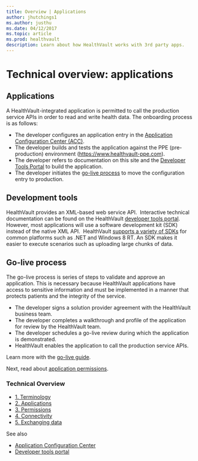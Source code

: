 ```yaml
---
title: Overview | Applications
author: jhutchings1
ms.author: justhu
ms.date: 04/12/2017
ms.topic: article
ms.prod: healthvault
description: Learn about how HealthVault works with 3rd party apps. 
---
```


Technical overview: applications
================================

Applications
------------

A HealthVault-integrated application is permitted to call the production service APIs in order to read and write health data. The onboarding process is as follows:

-   The developer configures an application entry in the [Application Configuration Center (ACC)](https://config.healthvault-ppe.com).
-   The developer builds and tests the application against the PPE (pre-production) environment (<https://www.healthvault-ppe.com>).
-   The developer refers to documentation on this site and the [Developer Tools Portal](https://developer.healthvault.com) to build the application.
-   The developer initiates the <a href="/healthvault/publishing/go-live" id="Introduction_14442_17">go-live process</a> to move the configuration entry to production.

Development tools
-----------------

HealthVault provides an XML-based web service API.  Interactive technical documentation can be found on the HealthVault [developer tools portal](https://developer.healthvault.com). However, most applications will use a software development kit (SDK) instead of the native XML API.  HealthVault <a href="https://msdn.microsoft.com/en-US/HealthVault/dn798744" id="Introduction_14442_21">supports a variety of SDKs</a> for common platforms such as .NET and Windows 8 RT. An SDK makes it easier to execute scenarios such as uploading large chunks of data.

Go-live process
---------------

The go-live process is series of steps to validate and approve an application. This is necessary because HealthVault applications have access to sensitive information and must be implemented in a manner that protects patients and the integrity of the service.

-   The developer signs a solution provider agreement with the HealthVault business team.
-   The developer completes a walkthrough and profile of the application for review by the HealthVault team.
-   The developer schedules a go-live review during which the application is demonstrated.
-   HealthVault enables the application to call the production service APIs.

Learn more with the <a href="/healthvault/publishing/go-live" id="Introduction_14442_20">go-live guide</a>.

Next, read about <a href="/healthvault/introduction/technical-overview-permissions" id="Introduction_14442_16">application permissions</a>.

<span id="singleColInThreeColLayout"></span>

### Technical Overview

-   <a href="technical-overview" id="RightRailLinkListSection_14442_10">1. Terminology</a>
-   <a href="technical-overview-applications" id="RightRailLinkListSection_14442_11">2. Applications</a>
-   <a href="technical-overview-permissions" id="RightRailLinkListSection_14442_12">3. Permissions</a>
-   <a href="technical-overview-connectivity" id="RightRailLinkListSection_14442_13">4. Connectivity</a>
-   <a href="technical-overview-exchanging-data" id="RightRailLinkListSection_14442_14">5. Exchanging data</a>

See also

-   <a href="https://config.healthvault-ppe.com" id="RightRailLinkListSection_14442_9">Application Configuration Center</a>
-   <a href="https://developer.healthvault.com" id="RightRailLinkListSection_14442_18">Developer tools portal</a>
